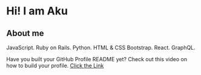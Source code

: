 # Hi! I am Aku


## About me
JavaScript.
Ruby on Rails.
Python.
HTML & CSS
Bootstrap.
React.
GraphQL.






Have you built your GitHub Profile README yet? Check out this video on how to build your profile.
<a href='https://twitter.com/github/status/1294348292130836482?s=20'>Click the Link </a>

